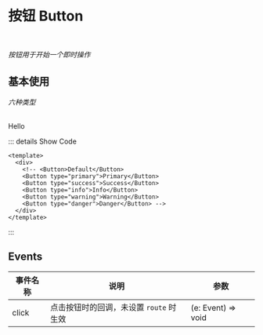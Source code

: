 # 按钮 Button

<br/>

*按钮用于开始一个即时操作*

## 基本使用

*六种类型*

<br/>

<div>
  <ms-button type="primary" @click="console.log('Hello')">Hello</ms-button>
</div>

::: details Show Code

```vue
<template>
  <div>
    <!-- <Button>Default</Button>
    <Button type="primary">Primary</Button>
    <Button type="success">Success</Button>
    <Button type="info">Info</Button>
    <Button type="warning">Warning</Button>
    <Button type="danger">Danger</Button> -->
  </div>
</template>
```

:::

## Events

事件名称 | 说明 | 参数
-- | -- | --
click | 点击按钮时的回调，未设置 `route` 时生效 | (e: Event) => void
